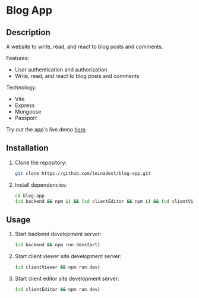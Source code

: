 # Blog App

## Description

A website to write, read, and react to blog posts and comments.

Features:

- User authentication and authorization
- Write, read, and react to blog posts and comments

Technology:

- Vite
- Express
- Mongoose
- Passport

Try out the app's live demo [here](https://blog-app-lac-two.vercel.app/).

## Installation

1. Clone the repository:
   ```sh
   git clone https://github.com/leinadest/blog-app.git
   ```

2. Install dependencies:
   ```sh
   cd blog-app
   (cd backend && npm i) && (cd clientEditor && npm i) && (cd clientViewer && npm i)
   ```

## Usage

1. Start backend development server:
   ```sh
   (cd backend && npm run devstart)
   ```

2. Start client viewer site development server:
   ```sh
   (cd clientViewer && npm run dev)
   ```

3. Start client editor site development server:
   ```sh
   (cd clientEditor && npm run dev)
   ```
